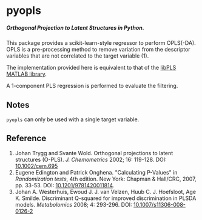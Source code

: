 # pyopls
##### Orthogonal Projection to Latent Structures in Python. 

This package provides a scikit-learn-style regressor to perform OPLS(-DA). OPLS is a pre-processing method to remove
variation from the descriptor variables that are not correlated to the target variable (1).

The implementation provided here is equivalent to that of the [libPLS MATLAB library](http://libpls.net/).

A 1-component PLS regression is performed to evaluate the filtering.

## Notes
`pyopls` can only be used with a single target variable.
## Reference
1. Johan Trygg and Svante Wold. Orthogonal projections to latent structures (O-PLS).
   *J. Chemometrics* 2002; 16: 119-128. DOI: [10.1002/cem.695](https://dx.doi.org/10.1002/cem.695)
2. Eugene Edington and Patrick Onghena. "Calculating P-Values" in *Randomization tests*, 4th edition.
   New York: Chapman & Hall/CRC, 2007, pp. 33-53. DOI: [10.1201/9781420011814](https://doi.org/10.1201/9781420011814).
3. Johan A. Westerhuis, Ewoud J. J. van Velzen, Huub C. J. Hoefsloot, Age K. Smilde. Discriminant Q-squared for 
   improved discrimination in PLSDA models. *Metabolomics* 2008; 4: 293-296. 
   DOI: [10.1007/s11306-008-0126-2](https://doi.org/10.1007/s11306-008-0126-2)
